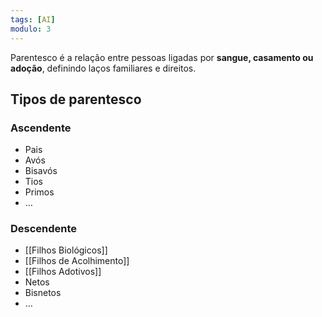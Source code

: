 ```yaml
---
tags: [AI]
modulo: 3
---
```


Parentesco é a relação entre pessoas ligadas por **sangue, casamento ou adoção**, definindo laços familiares e direitos.
## Tipos de parentesco
### Ascendente
- Pais
- Avós
- Bisavós
- Tios
- Primos
- …
### Descendente
- [[Filhos Biológicos]]
- [[Filhos de Acolhimento]]
- [[Filhos Adotivos]]
- Netos
- Bisnetos
- …
